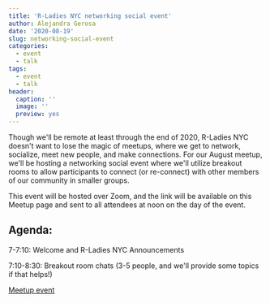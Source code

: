 ```yaml
---
title: 'R-Ladies NYC networking social event'
author: Alejandra Gerosa
date: '2020-08-19'
slug: networking-social-event
categories:
  - event
  - talk
tags:
  - event
  - talk
header:
  caption: ''
  image: ''
  preview: yes
---
```


Though we'll be remote at least through the end of 2020, R-Ladies NYC doesn't want to lose the magic of meetups, where we get to network, socialize, meet new people, and make connections. For our August meetup, we'll be hosting a networking social event where we'll utilize breakout rooms to allow participants to connect (or re-connect) with other members of our community in smaller groups.

This event will be hosted over Zoom, and the link will be available on this Meetup page and sent to all attendees at noon on the day of the event. 


## Agenda:

7-7:10: Welcome and R-Ladies NYC Announcements

7:10-8:30: Breakout room chats (3-5 people, and we'll provide some topics if that helps!)


[Meetup event](https://www.meetup.com/rladies-newyork/events/272538491/)

